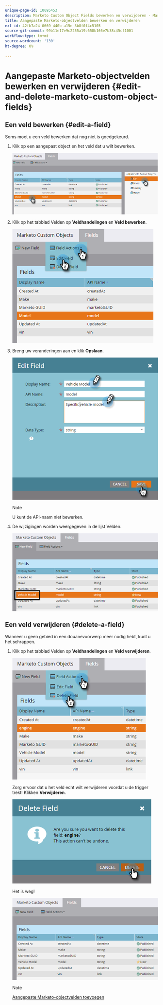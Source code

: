 ```yaml
---
unique-page-id: 10095453
description: Marketo Custom Object Fields bewerken en verwijderen - Marketo Docs - Productdocumentatie
title: Aangepaste Marketo-objectvelden bewerken en verwijderen
exl-id: 42fb7a24-0669-440b-a15e-3b8f0f4c5105
source-git-commit: 99b11e17e9c2255a19c658b166e7b38c45cf1001
workflow-type: tm+mt
source-wordcount: '130'
ht-degree: 0%

---
```


# Aangepaste Marketo-objectvelden bewerken en verwijderen {#edit-and-delete-marketo-custom-object-fields}

## Een veld bewerken {#edit-a-field}

Soms moet u een veld bewerken dat nog niet is goedgekeurd.

1. Klik op een aangepast object en het veld dat u wilt bewerken.

   ![](assets/edit-and-delete-marketo-custom-object-fields-1.png)

1. Klik op het tabblad Velden op **Veldhandelingen** en **Veld bewerken**.

   ![](assets/edit-and-delete-marketo-custom-object-fields-2.png)

1. Breng uw veranderingen aan en klik **Opslaan**.

   ![](assets/edit-and-delete-marketo-custom-object-fields-3.png)

   >[!NOTE]
   >
   >U kunt de API-naam niet bewerken.

1. De wijzigingen worden weergegeven in de lijst Velden.

   ![](assets/edit-and-delete-marketo-custom-object-fields-4.png)

## Een veld verwijderen {#delete-a-field}

Wanneer u geen gebied in een douanevoorwerp meer nodig hebt, kunt u het schrappen.

1. Klik op het tabblad Velden op **Veldhandelingen** en **Veld verwijderen**.

   ![](assets/edit-and-delete-marketo-custom-object-fields-5.png)

   Zorg ervoor dat u het veld echt wilt verwijderen voordat u de trigger trekt! Klikken **Verwijderen**.

   ![](assets/edit-and-delete-marketo-custom-object-fields-6.png)

   Het is weg!

   ![](assets/edit-and-delete-marketo-custom-object-fields-7.png)

   >[!NOTE]
   >
   >[Aangepaste Marketo-objectvelden toevoegen](/help/marketo/product-docs/administration/marketo-custom-objects/add-marketo-custom-object-fields.md)
